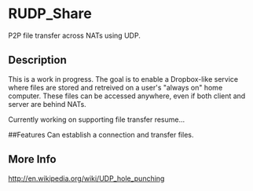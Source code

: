 RUDP_Share
=======

P2P file transfer across NATs using UDP.

## Description
This is a work in progress. The goal is to enable a Dropbox-like service where files are stored and retreived on a user's 
"always on" home computer. These files can be accessed anywhere, even if both client and server are behind NATs.

Currently working on supporting file transfer resume...

##Features
Can establish a connection and transfer files.

## More Info
http://en.wikipedia.org/wiki/UDP_hole_punching

